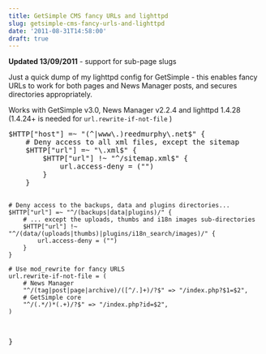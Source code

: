 ```yaml
---
title: GetSimple CMS fancy URLs and lighttpd
slug: getsimple-cms-fancy-urls-and-lighttpd
date: '2011-08-31T14:58:00'
draft: true
---
```


<p><strong>Updated 13/09/2011</strong> - support for sub-page slugs</p>
<p>Just a quick dump of my lighttpd config for GetSimple  - this enables fancy URLs to work for both pages and News Manager posts, and secures directories appropriately.</p>

<!--more-->


<p>Works with GetSimple v3.0, News Manager v2.2.4 and lighttpd 1.4.28 (1.4.24+ is needed for <code>url.rewrite-if-not-file</code> )</p>
<pre class="prettyprint lang-perl">
$HTTP["host"] =~ "(^|www\.)reedmurphy\.net$" {
    # Deny access to all xml files, except the sitemap
    $HTTP["url"] =~ "\.xml$" {
        $HTTP["url"] !~ "^/sitemap.xml$" {
            url.access-deny = ("")
        }
    }

    # Deny access to the backups, data and plugins directories...
    $HTTP["url"] =~ "^/(backups|data|plugins)/" {
        # ... except the uploads, thumbs and i18n images sub-directories
        $HTTP["url"] !~ "^/(data/(uploads|thumbs)|plugins/i18n_search/images)/" {
            url.access-deny = ("")
        }
    }

    # Use mod_rewrite for fancy URLS
    url.rewrite-if-not-file = (
        # News Manager
        "^/(tag|post|page|archive)/([^/.]+)/?$" => "/index.php?$1=$2",
        # GetSimple core
        "^/(.*/)*(.+)/?$" => "/index.php?id=$2",
    )
}
</pre>